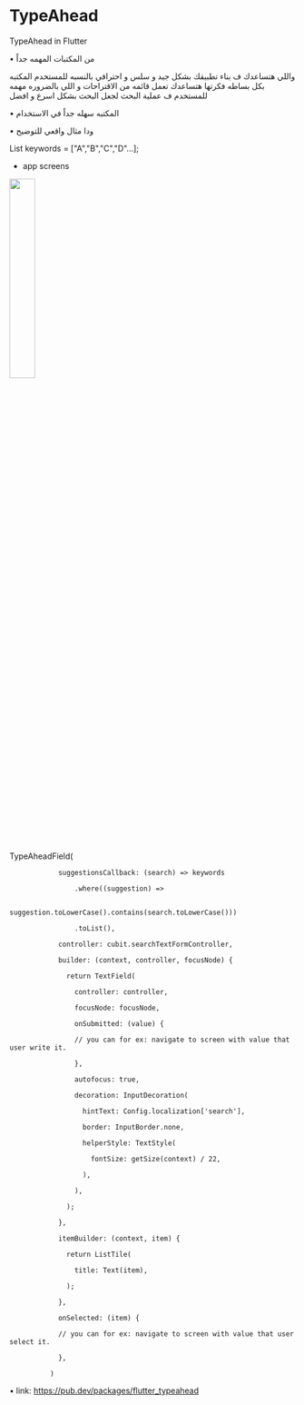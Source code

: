 # TypeAhead
TypeAhead in Flutter

 •  من المكتبات المهمه جداً 

واللي هتساعدك ف بناء تطبيقك بشكل جيد و سلس و احترافي بالنسبه للمستخدم المكتبه بكل بساطه فكرتها هتساعدك تعمل قائمه من الاقتراحات و اللي بالضروره مهمه للمستخدم ف عملية البحث لجعل البحث بشكل اسرع و افضل

 • المكتبه سهله جداً في الاستخدام

 •  ودا مثال واقعي للتوضيح



 List<String> keywords = ["A","B","C","D"...];
-  app screens
<div>
<p align="left">
<img src='[https://github.com/Ahmedelsapagh10/seb7a/blob/master/screenshot/2.png](https://media.licdn.com/dms/image/D4D22AQE34GEQ_Ogtjg/feedshare-shrink_1280/0/1715192181975?e=1718841600&v=beta&t=wAIxsgble5akkRuql3CiNd2aMflV0fGqfQjk2wBjuJE)' width="30%"/>

</p>
   TypeAheadField<String>(

                suggestionsCallback: (search) => keywords

                    .where((suggestion) =>

                        suggestion.toLowerCase().contains(search.toLowerCase()))

                    .toList(),

                controller: cubit.searchTextFormController,

                builder: (context, controller, focusNode) {

                  return TextField(

                    controller: controller,

                    focusNode: focusNode,

                    onSubmitted: (value) {

                    // you can for ex: navigate to screen with value that user write it.

                    },

                    autofocus: true,

                    decoration: InputDecoration(

                      hintText: Config.localization['search'],

                      border: InputBorder.none,

                      helperStyle: TextStyle(

                        fontSize: getSize(context) / 22,

                      ), 

                    ),

                  );

                },

                itemBuilder: (context, item) {

                  return ListTile(

                    title: Text(item),

                  );

                },

                onSelected: (item) {

                // you can for ex: navigate to screen with value that user select it.

                },

              )



 • link: https://pub.dev/packages/flutter_typeahead
